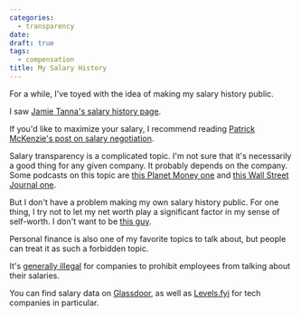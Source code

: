 ```yaml
---
categories:
  - transparency
date:
draft: true
tags:
  - compensation
title: My Salary History
---
```


For a while, I've toyed with the idea of making my salary history public.

I saw [Jamie Tanna's salary history page](https://www.jvt.me/salary/).

If you'd like to maximize your salary, I recommend reading [Patrick McKenzie's
post on salary
negotiation](https://www.kalzumeus.com/2012/01/23/salary-negotiation/).

Salary transparency is a complicated topic. I'm not sure that it's necessarily a
good thing for any given company. It probably depends on the company. Some
podcasts on this topic are [this Planet Money
one](https://www.npr.org/transcripts/450278942) and [this Wall Street Journal
one](https://www.wsj.com/podcasts/as-we-work/show-me-the-money-why-pay-transparency-is-still-controversial/d4bc1012-6c7d-40e9-ba15-fb65d0ed2ed7).

But I don't have a problem making my own salary history public. For one thing, I
try not to let my net worth play a significant factor in my sense of self-worth.
I don't want to be [this guy](https://youtu.be/A25EUhZGBws?t=329).

Personal finance is also one of my favorite topics to talk about, but people can
treat it as such a forbidden topic.

It's [generally
illegal](https://www.nlrb.gov/about-nlrb/rights-we-protect/your-rights/your-rights-to-discuss-wages)
for companies to prohibit employees from talking about their salaries.

You can find salary data on
[Glassdoor](https://www.glassdoor.com/Salaries/index.htm), as well as
[Levels.fyi](https://www.levels.fyi/) for tech companies in particular.
